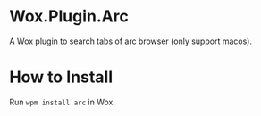 # Wox.Plugin.Arc

A Wox plugin to search tabs of arc browser (only support macos).

# How to Install

Run `wpm install arc` in Wox.
